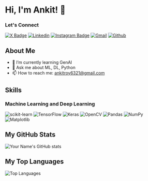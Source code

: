 # Hi, I'm Ankit! 👋

### Let's Connect
[![X Badge](https://img.shields.io/badge/-000000?style=flat&logo=x&logoColor=white&link=https://x.com/indiancamper)](https://x.com/indiancamper)
[![Linkedin](https://img.shields.io/badge/-LinkedIn-blue?style=flat&logo=Linkedin&logoColor=white)](https://www.linkedin.com/in/ankitroy22/)
[![Instagram Badge](https://img.shields.io/badge/-Instagram-purple?logo=instagram&logoColor=white&link=https://instagram.com/indiancamper)](https://www.instagram.com/indiancamper)
[![Gmail](https://img.shields.io/badge/-Gmail-c14438?style=flat&logo=Gmail&logoColor=white)](mailto:ankitroy6321@gmail.com)
[![Github](https://img.shields.io/github/followers/ankitroy22?label=Follow&style=social)](https://github.com/ankitroy22)

## About Me

- 🌱 I’m currently learning GenAI
- 💬 Ask me about ML, DL, Python
- 📫 How to reach me: ankitroy6321@gmail.com

## Skills

### Machine Learning and Deep Learning

![scikit-learn](https://img.shields.io/badge/scikit--learn-F7931E?style=for-the-badge&logo=scikit-learn&logoColor=white)
![TensorFlow](https://img.shields.io/badge/TensorFlow-FF6F00?style=for-the-badge&logo=TensorFlow&logoColor=white)
![Keras](https://img.shields.io/badge/Keras-D00000?style=for-the-badge&logo=Keras&logoColor=white)
![OpenCV](https://img.shields.io/badge/OpenCV-5C3EE8?style=for-the-badge&logo=OpenCV&logoColor=white)
![Pandas](https://img.shields.io/badge/Pandas-150458?style=for-the-badge&logo=Pandas&logoColor=white)
![NumPy](https://img.shields.io/badge/NumPy-013243?style=for-the-badge&logo=NumPy&logoColor=white)
![Matplotlib](https://img.shields.io/badge/Matplotlib-013243?style=for-the-badge&logo=Matplotlib&logoColor=white)


## My GitHub Stats

![Your Name's GitHub stats](https://github-readme-stats.vercel.app/api?username=ankitroy22&show_icons=true&theme=radical)

## My Top Languages

![Top Languages](https://github-readme-stats.vercel.app/api/top-langs/?username=ankitroy22&layout=compact&theme=radical)

